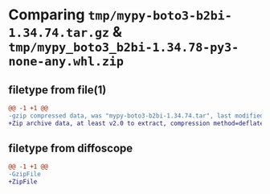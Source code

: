 # Comparing `tmp/mypy-boto3-b2bi-1.34.74.tar.gz` & `tmp/mypy_boto3_b2bi-1.34.78-py3-none-any.whl.zip`

## filetype from file(1)

```diff
@@ -1 +1 @@
-gzip compressed data, was "mypy-boto3-b2bi-1.34.74.tar", last modified: Fri Mar 29 19:18:22 2024, max compression
+Zip archive data, at least v2.0 to extract, compression method=deflate
```

## filetype from diffoscope

```diff
@@ -1 +1 @@
-GzipFile
+ZipFile
```

